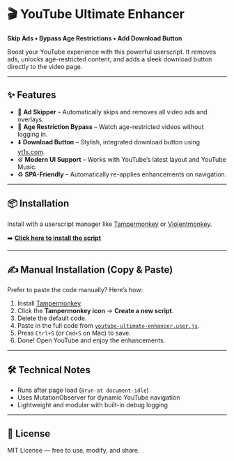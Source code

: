 

# 🎬 YouTube Ultimate Enhancer

**Skip Ads • Bypass Age Restrictions • Add Download Button**

Boost your YouTube experience with this powerful userscript. It removes ads, unlocks age-restricted content, and adds a sleek download button directly to the video page.

---

## ✨ Features

* 🚫 **Ad Skipper** – Automatically skips and removes all video ads and overlays.
* 🔞 **Age Restriction Bypass** – Watch age-restricted videos without logging in.
* ⬇️ **Download Button** – Stylish, integrated download button using [yt1s.com](https://www.yt1s.com/).
* ⚙️ **Modern UI Support** – Works with YouTube’s latest layout and YouTube Music.
* ♻️ **SPA-Friendly** – Automatically re-applies enhancements on navigation.

---

## 📦 Installation

Install with a userscript manager like [Tampermonkey](https://www.tampermonkey.net/) or [Violentmonkey](https://violentmonkey.github.io/).

➡️ [**Click here to install the script**](https://github.com/Abaidullah9/Tools-For-Web/blob/main/youtube-ultimate-enhancer.user.js)



---

## ✍️ Manual Installation (Copy & Paste)

Prefer to paste the code manually? Here’s how:

1. Install [Tampermonkey](https://www.tampermonkey.net).
2. Click the **Tampermonkey icon** → **Create a new script**.
3. Delete the default code.
4. Paste in the full code from [`youtube-ultimate-enhancer.user.js`](https://github.com/your-username/youtube-ultimate-enhancer/blob/main/youtube-ultimate-enhancer.user.js).
5. Press `Ctrl+S` (or `Cmd+S` on Mac) to save.
6. Done! Open YouTube and enjoy the enhancements.

---

## 🛠️ Technical Notes

* Runs after page load (`@run-at document-idle`)
* Uses MutationObserver for dynamic YouTube navigation
* Lightweight and modular with built-in debug logging

---

## 📝 License

MIT License — free to use, modify, and share.


